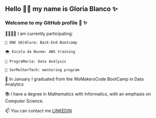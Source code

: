 ## Hello 👋😉 my name is **Gloria Blanco** ✨ 
### Welcome to my GitHub profile 🐥 ✨ 

👩🏻‍💻🍀 I am currently participating:

    🐥 ONE G8|Alura: Back-End Bootcamp

    🌨️ Escola da Nuvem: AWS training
    
    🧿 PrograMaria: Data Analysis

    🎀 SerMulherTech: mentoring program

🦋 In January I graduated from the WoMakersCode BootCamp in Data Analytics

📚 I have a degree in Mathematics with Informatics, with an emphasis on Computer Science.

📫 You can contact me  [LINKEDIN](https://www.linkedin.com/in/gloriablanco/)

